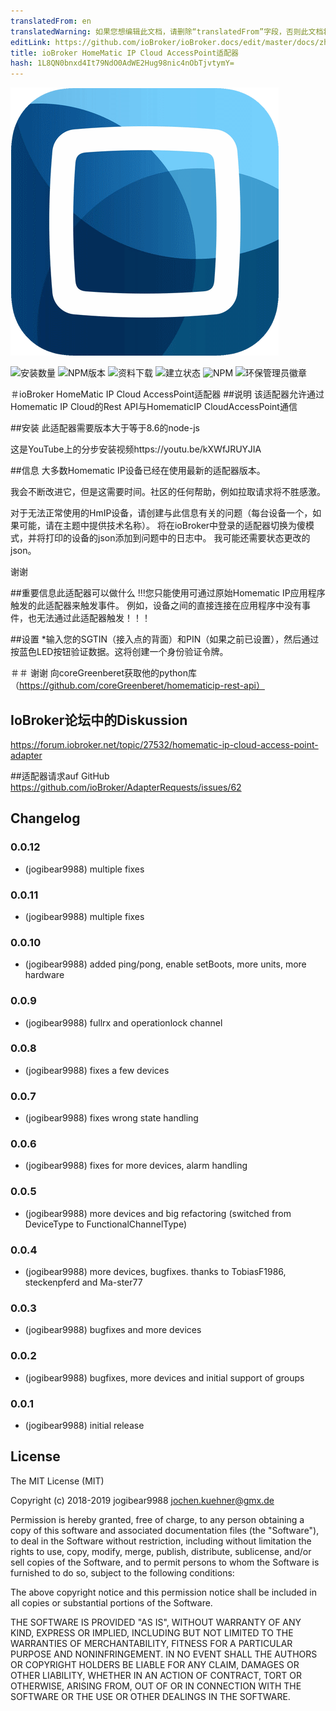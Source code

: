 ```yaml
---
translatedFrom: en
translatedWarning: 如果您想编辑此文档，请删除“translatedFrom”字段，否则此文档将再次自动翻译
editLink: https://github.com/ioBroker/ioBroker.docs/edit/master/docs/zh-cn/adapterref/iobroker.hmip/README.md
title: ioBroker HomeMatic IP Cloud AccessPoint适配器
hash: 1L8QN0bnxd4It79NdO0AdWE2Hug98nic4nObTjvtymY=
---
```

![商标](../../../en/adapterref/iobroker.hmip/admin/homematic.png)

![安装数量](http://iobroker.live/badges/hmip-stable.svg)
![NPM版本](http://img.shields.io/npm/v/iobroker.hmip.svg)
![资料下载](https://img.shields.io/npm/dm/iobroker.hmip.svg)
![建立状态](https://travis-ci.org/iobroker-community-adapters/ioBroker.hmip.svg?branch=master)
![NPM](https://nodei.co/npm/iobroker.hmip.png?downloads=true)
![环保管理员徽章](https://badges.greenkeeper.io/iobroker-community-adapters/ioBroker.hmip.svg)

＃ioBroker HomeMatic IP Cloud AccessPoint适配器
##说明
该适配器允许通过Homematic IP Cloud的Rest API与HomematicIP CloudAccessPoint通信

##安装
此适配器需要版本大于等于8.6的node-js

这是YouTube上的分步安装视频https://youtu.be/kXWfJRUYJIA

##信息
大多数Homematic IP设备已经在使用最新的适配器版本。

我会不断改进它，但是这需要时间。社区的任何帮助，例如拉取请求将不胜感激。

对于无法正常使用的HmIP设备，请创建与此信息有关的问题（每台设备一个，如果可能，请在主题中提供技术名称）。
将在ioBroker中登录的适配器切换为傻模式，并将打印的设备的json添加到问题中的日志中。
我可能还需要状态更改的json。

谢谢

##重要信息此适配器可以做什么
!!!您只能使用可通过原始Homematic IP应用程序触发的此适配器来触发事件。
例如，设备之间的直接连接在应用程序中没有事件，也无法通过此适配器触发！！！

##设置
*输入您的SGTIN（接入点的背面）和PIN（如果之前已设置），然后通过按蓝色LED按钮验证数据。这将创建一个身份验证令牌。

＃＃ 谢谢
向coreGreenberet获取他的python库（https://github.com/coreGreenberet/homematicip-rest-api）

## IoBroker论坛中的Diskussion
https://forum.iobroker.net/topic/27532/homematic-ip-cloud-access-point-adapter

##适配器请求auf GitHub
https://github.com/ioBroker/AdapterRequests/issues/62

## Changelog

### 0.0.12
* (jogibear9988) multiple fixes

### 0.0.11
* (jogibear9988) multiple fixes

### 0.0.10
* (jogibear9988) added ping/pong, enable setBoots, more units, more hardware

### 0.0.9
* (jogibear9988) fullrx and operationlock channel

### 0.0.8
* (jogibear9988) fixes a few devices

### 0.0.7
* (jogibear9988) fixes wrong state handling

### 0.0.6
* (jogibear9988) fixes for more devices, alarm handling

### 0.0.5
* (jogibear9988) more devices and big refactoring (switched from DeviceType to FunctionalChannelType)

### 0.0.4
* (jogibear9988) more devices, bugfixes. thanks to TobiasF1986, steckenpferd and Ma-ster77

### 0.0.3
* (jogibear9988) bugfixes and more devices 

### 0.0.2
* (jogibear9988) bugfixes, more devices and initial support of groups

### 0.0.1
* (jogibear9988) initial release

## License
The MIT License (MIT)

Copyright (c) 2018-2019 jogibear9988 <jochen.kuehner@gmx.de>

Permission is hereby granted, free of charge, to any person obtaining a copy
of this software and associated documentation files (the "Software"), to deal
in the Software without restriction, including without limitation the rights
to use, copy, modify, merge, publish, distribute, sublicense, and/or sell
copies of the Software, and to permit persons to whom the Software is
furnished to do so, subject to the following conditions:

The above copyright notice and this permission notice shall be included in
all copies or substantial portions of the Software.

THE SOFTWARE IS PROVIDED "AS IS", WITHOUT WARRANTY OF ANY KIND, EXPRESS OR
IMPLIED, INCLUDING BUT NOT LIMITED TO THE WARRANTIES OF MERCHANTABILITY,
FITNESS FOR A PARTICULAR PURPOSE AND NONINFRINGEMENT. IN NO EVENT SHALL THE
AUTHORS OR COPYRIGHT HOLDERS BE LIABLE FOR ANY CLAIM, DAMAGES OR OTHER
LIABILITY, WHETHER IN AN ACTION OF CONTRACT, TORT OR OTHERWISE, ARISING FROM,
OUT OF OR IN CONNECTION WITH THE SOFTWARE OR THE USE OR OTHER DEALINGS IN
THE SOFTWARE.